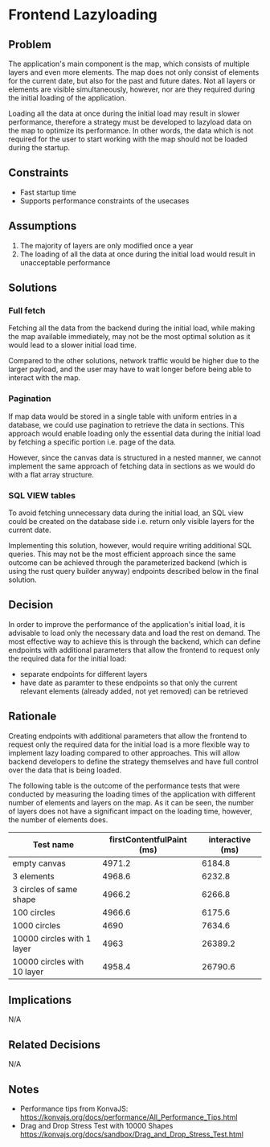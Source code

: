 # Frontend Lazyloading

## Problem

The application's main component is the map, which consists of multiple layers and even more elements.
The map does not only consist of elements for the current date, but also for the past and future dates.
Not all layers or elements are visible simultaneously, however, nor are they required during the initial loading of the application.

Loading all the data at once during the initial load may result in slower performance, therefore a strategy must be developed to lazyload data on the map to optimize its performance.
In other words, the data which is not required for the user to start working with the map should not be loaded during the startup.

## Constraints

- Fast startup time
- Supports performance constraints of the usecases

## Assumptions

1. The majority of layers are only modified once a year
2. The loading of all the data at once during the initial load would result in unacceptable performance

## Solutions

### Full fetch

Fetching all the data from the backend during the initial load, while making the map available immediately, may not be the most optimal solution as it would lead to a slower initial load time.

Compared to the other solutions, network traffic would be higher due to the larger payload, and the user may have to wait longer before being able to interact with the map.

### Pagination

If map data would be stored in a single table with uniform entries in a database, we could use pagination to retrieve the data in sections.
This approach would enable loading only the essential data during the initial load by fetching a specific portion i.e. page of the data.

However, since the canvas data is structured in a nested manner, we cannot implement the same approach of fetching data in sections as we would do with a flat array structure.

### SQL VIEW tables

To avoid fetching unnecessary data during the initial load, an SQL view could be created on the database side i.e. return only visible layers for the current date.

Implementing this solution, however, would require writing additional SQL queries.
This may not be the most efficient approach since the same outcome can be achieved through the parameterized backend (which is using the rust query builder anyway) endpoints described below in the final solution.

## Decision

In order to improve the performance of the application's initial load, it is advisable to load only the necessary data and load the rest on demand.
The most effective way to achieve this is through the backend, which can define endpoints with additional parameters that allow the frontend to request only the required data for the initial load:

- separate endpoints for different layers
- have date as paramter to these endpoints so that only the current relevant elements (already added, not yet removed) can be retrieved

## Rationale

Creating endpoints with additional parameters that allow the frontend to request only the required data for the initial load is a more flexible way to implement lazy loading compared to other approaches.
This will allow backend developers to define the strategy themselves and have full control over the data that is being loaded.

The following table is the outcome of the performance tests that were conducted by measuring the loading times of the application with different number of elements and layers on the map.
As it can be seen, the number of layers does not have a significant impact on the loading time, however, the number of elements does.

| Test name                   | firstContentfulPaint (ms) | interactive (ms) |
| --------------------------- | ------------------------- | ---------------- |
| empty canvas                | 4971.2                    | 6184.8           |
| 3 elements                  | 4968.6                    | 6232.8           |
| 3 circles of same shape     | 4966.2                    | 6266.8           |
| 100 circles                 | 4966.6                    | 6175.6           |
| 1000 circles                | 4690                      | 7634.6           |
| 10000 circles with 1 layer  | 4963                      | 26389.2          |
| 10000 circles with 10 layer | 4958.4                    | 26790.6          |

## Implications

N/A

## Related Decisions

N/A

## Notes

- Performance tips from KonvaJS:
  https://konvajs.org/docs/performance/All_Performance_Tips.html
- Drag and Drop Stress Test with 10000 Shapes
  https://konvajs.org/docs/sandbox/Drag_and_Drop_Stress_Test.html
